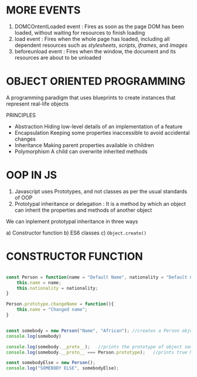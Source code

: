 
# MORE EVENTS 
  
   1. DOMCOntentLoaded event :     Fires as soon as the page DOM has been loaded, without waiting for resources to finish loading
   2. load event :                 Fires when the whole page has loaded, including all dependent resources such as _stylesheets_, _scripts_, _iframes_, and _images_
   3. beforeunload event :         Fires when the window, the document and its resources are about to be unloaded
 


# OBJECT ORIENTED PROGRAMMING
  
  A programming paradigm that uses blueprints to create instances that represent real-life objects
  
  PRINCIPLES
  
   * Abstraction      Hiding low-level details of an implementation of a feature
   * Encapsulation    Keeping some properties inaccessible to avoid accidental changes
   * Inheritance      Making parent properties available in children
   * Polymorphism     A child can overwrite inherited methods
 


# OOP IN JS
  
   1. Javascript uses Prototypes, and not classes as per the usual standards of OOP
   2. Prototypal inheritance or delegation : It is a method by which an object can inherit the properties and methods of another object
   
   We can inplement prototypal inheritance in three ways
  
   a) Constructor function
   b) ES6 classes
   c) `Object.create()`
 



# CONSTRUCTOR FUNCTION

``` Javascript

const Person = function(name = "Default Name", nationality = "Default nationality"){
    this.name = name;
    this.nationality = nationality;
}

Person.prototype.changeName = function(){
    this.name = "Changed name";
}


const somebody = new Person("Name", "African"); //creates a Person object with name "Name" and nationality "African"
console.log(somebody)

console.log(somebody.__proto__);   //prints the prototype of object somebody which contains the function changeName specified above
console.log(somebody.__proto__ === Person.prototype);   //prints true Note : Person.prototype is not the prototype of person, it is the prototype of objects created using the constructor

const somebodyElse = new Person();
console.log("SOMEBODY ELSE", somebodyElse);

```